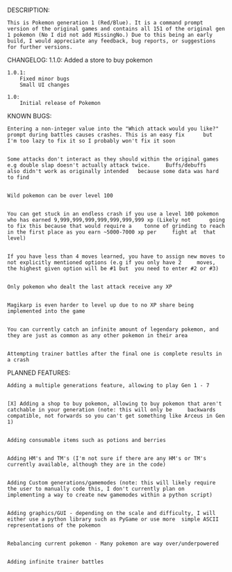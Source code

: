 DESCRIPTION:

	This is Pokemon generation 1 (Red/Blue). It is a command prompt version of the original games and contains all 151 of the original gen 1 pokemon (No I did not add MissingNo.) Due to this being an early build, I would appreciate any feedback, bug reports, or suggestions for further versions. 


CHANGELOG:
	1.1.0:
		Added a store to buy pokemon
	
	1.0.1:
		Fixed minor bugs
		Small UI changes
	
	1.0:
		Initial release of Pokemon


KNOWN BUGS:
	
	Entering a non-integer value into the "Which attack would you like?" prompt during battles causes crashes. This is an easy fix 		but   I'm too lazy to fix it so I probably won't fix it soon


	Some attacks don't interact as they should within the original games e.g double slap doesn't actually attack twice. 	Buffs/debuffs     also didn't work as originally intended 	because some data was hard to find


	Wild pokemon can be over level 100


	You can get stuck in an endless crash if you use a level 100 pokemon who has earned 9,999,999,999,999,999,999,999 xp (Likely not 	  going to fix this because that would require a 	tonne of grinding to reach in the first place as you earn ~5000-7000 xp per 	fight at  that level)


	If you have less than 4 moves learned, you have to assign new moves to not explicitly mentioned options (e.g if you only have 2 	moves, the highest given option will be #1 but 	you need to enter #2 or #3)


	Only pokemon who dealt the last attack receive any XP	


	Magikarp is even harder to level up due to no XP share being implemented into the game


	You can currently catch an infinite amount of legendary pokemon, and they are just as common as any other pokemon in their area


	Attempting trainer battles after the final one is complete results in a crash


PLANNED FEATURES:

	Adding a multiple generations feature, allowing to play Gen 1 - 7


	[X] Adding a shop to buy pokemon, allowing to buy pokemon that aren't catchable in your generation (note: this will only be 	backwards compatible, not forwards so you can't get something like Arceus in Gen 1)


	Adding consumable items such as potions and berries


	Adding HM's and TM's (I'm not sure if there are any HM's or TM's currently available, although they are in the code)


	Adding Custom generations/gamemodes (note: this will likely require the user to manually code this, I don't currently plan on 	implementing a way to create new gamemodes within a python script)


	Adding graphics/GUI - depending on the scale and difficulty, I will either use a python library such as PyGame or use more 	simple ASCII representations of the pokemon	


	Rebalancing current pokemon - Many pokemon are way over/underpowered


	Adding infinite trainer battles

